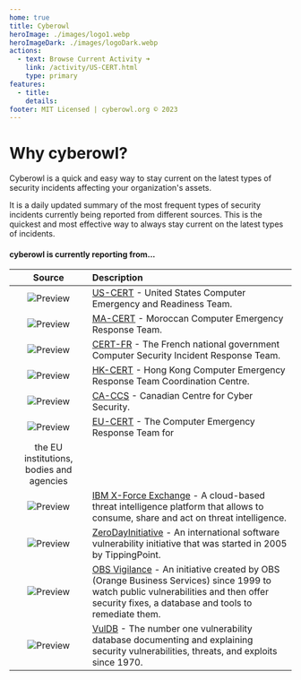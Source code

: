 ```yaml
---
home: true
title: Cyberowl
heroImage: ./images/logo1.webp
heroImageDark: ./images/logoDark.webp
actions:
  - text: Browse Current Activity ➜
    link: /activity/US-CERT.html
    type: primary
features:
  - title:
    details:
footer: MIT Licensed | cyberowl.org © 2023
---
```


# Why cyberowl?

Cyberowl is a quick and easy way to stay current on the latest types of security incidents affecting your organization's assets.

It is a daily updated summary of the most frequent types of security incidents currently being reported from different sources. This is the quickest and most effective way to always stay current on the latest types of incidents.

#### cyberowl is currently reporting from...

|Source|Description|
|:---:|:---|
|![Preview](/images/us-cert.png) |[US-CERT](https://www.cisa.gov/uscert/ncas/current-activity) - United States Computer Emergency and Readiness Team.|
|![Preview](/images/ma-cert.png)|[MA-CERT](https://www.dgssi.gov.ma/fr/macert/bulletins-de-securite.html) - Moroccan Computer Emergency Response Team.|
|![Preview](/images/cert-fr.png)|[CERT-FR](https://www.cert.ssi.gouv.fr/) - The French national government Computer Security Incident Response Team.|
|![Preview](/images/hk-cert.png)|[HK-CERT](https://www.hkcert.org/security-bulletin?item_per_page=10) - Hong Kong Computer Emergency Response Team Coordination Centre.|
|![Preview](/images/ca-ccs.png)|[CA-CCS](https://cyber.gc.ca/en/alerts-advisories) - Canadian Centre for Cyber Security. |
|![Preview](/images/eu-cert.png)|[EU-CERT](https://cow-www-prod.azurewebsites.net/publications/security-advisories/2023) - The Computer Emergency Response Team for
the EU institutions, bodies and agencies|
|![Preview](/images/ibm-x-force-exchange.png)|[IBM X-Force Exchange](https://exchange.xforce.ibmcloud.com/activity/list) - A cloud-based threat intelligence platform that allows to consume, share and act on threat intelligence.|
|![Preview](/images/zdi.png)|[ZeroDayInitiative](https://www.zerodayinitiative.com/advisories/published/) - An international software vulnerability initiative that was started in 2005 by TippingPoint.|
|![Preview](/images/vigilance.png)|[OBS Vigilance](https://vigilance.fr/) - An initiative created by OBS (Orange Business Services) since 1999 to watch public vulnerabilities and then offer security fixes, a database and tools to remediate them.|
|![Preview](/images/vuldb.png)|[VulDB](https://vuldb.com/?live.recent) - The number one vulnerability database documenting and explaining security vulnerabilities, threats, and exploits since 1970.|

